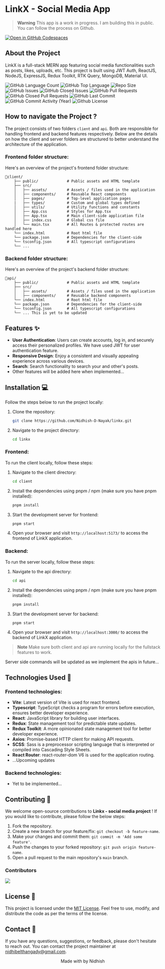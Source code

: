 # LinkX - Social Media App

> **Warning**
> This app is a work in progress. I am building this in public. You can follow the process on Github.

[![Open in GitHub Codespaces](https://github.com/codespaces/badge.svg)](https://codespaces.new/Nidhish-D-Nayak/linkx/tree/main)

## About the Project

LinkX is a full-stack MERN app featuring social media functionalities such as posts, likes, uploads, etc. This project is built using JWT Auth, ReactJS, NodeJS, ExpressJS, Redux Toolkit, RTK Query, MongoDB, Material UI.

<p align="left">
  
  <img alt="GitHub Language Count" src="https://img.shields.io/github/languages/count/nidhish-nayak/linkx" />
  <img alt="GitHub Top Language" src="https://img.shields.io/github/languages/top/nidhish-nayak/linkx" />
  <img alt="Repo Size" src="https://img.shields.io/github/repo-size/nidhish-nayak/linkx" />
  <img alt="GitHub Issues" src="https://img.shields.io/github/issues/nidhish-nayak/linkx" />
  <img alt="GitHub Closed Issues" src="https://img.shields.io/github/issues-closed/nidhish-nayak/linkx" />
  <img alt="GitHub Pull Requests" src="https://img.shields.io/github/issues-pr/nidhish-nayak/linkx" />
  <img alt="GitHub Closed Pull Requests" src="https://img.shields.io/github/issues-pr-closed/nidhish-nayak/linkx" />
  <img alt="GitHub Last Commit" src="https://img.shields.io/github/last-commit/nidhish-nayak/linkx" />
  <img alt="GitHub Commit Activity (Year)" src="https://img.shields.io/github/commit-activity/y/nidhish-nayak/linkx" />
  <img alt="Github License" src="https://img.shields.io/github/license/nidhish-nayak/linkx" />

</p>

## How to navigate the Project ?

The project consists of two folders `client` and `api`. Both are responsible for handling frontend and backend features respectively. Below are the details on how the client and server folders are structured to better understand the architecture of the application.

### Frontend folder structure:

Here's an overview of the project's frontend folder structure:

```
📂client/
    ├── public/             # Public assets and HTML template
    ├── src/
    │   ├── assets/         # Assets / files used in the application
    │   ├── components/     # Reusable React components
    │   ├── pages/          # Top-level application pages
    |   ├── types/          # Custom and global types defined
    │   ├── utils/          # Utility functions and constants
    │   ├── App.css         # Styles for App.tsx
    │   ├── App.tsx         # Main client-side application file
    │   ├── index.css       # Global css file
    │   └── main.tsx        # All Routes & protected routes are handled here
    └── index.html          # Root html file
    └── package.json        # Dependencies for the client-side
    └── tsconfig.json       # All typescript configurations
    └── ...
```

### Backend folder structure:

Here's an overview of the project's backend folder structure:

```
📂api/
    ├── public/             # Public assets and HTML template
    ├── src/
    │   ├── assets/         # Assets / files used in the application
    │   ├── components/     # Reusable backend components
    └── index.html          # Root html file
    └── package.json        # Dependencies for the client-side
    └── tsconfig.json       # All typescript configurations
    └── ... This is yet to be updated
```

## Features ✨

-   **User Authentication**: Users can create accounts, log in, and securely access their personalized profiles. We have used JWT for user authentication feature.
-   **Responsive Design**: Enjoy a consistent and visually appealing experience across various devices.
-   **Search**: Search functionality to search your and other's posts.
-   Other features will be added here when implemented...

## Installation 💻

Follow the steps below to run the project locally:

1. Clone the repository:

    ```bash
    git clone https://github.com/Nidhish-D-Nayak/linkx.git
    ```

2. Navigate to the project directory:

    ```bash
    cd linkx
    ```

### Frontend:

To run the client locally, follow these steps:

1. Navigate to the client directory:

    ```bash
    cd client
    ```

2. Install the dependencies using pnpm / npm (make sure you have pnpm installed):

    ```bash
    pnpm install
    ```

3. Start the development server for frontend:

    ```bash
    pnpm start
    ```

4. Open your browser and visit `http://localhost:5173/` to access the frontend of LinkX application.

### Backend:

To run the server locally, follow these steps:

1. Navigate to the api directory:

    ```bash
    cd api
    ```

2. Install the dependencies using pnpm / npm (make sure you have pnpm installed):

    ```bash
    pnpm install
    ```

3. Start the development server for backend:

    ```bash
    pnpm start
    ```

4. Open your browser and visit `http://localhost:3000/` to access the backend of LinkX application.

> **Note**
> Make sure both client and api are running locally for the fullstack features to work.

Server side commands will be updated as we implement the apis in future...

## Technologies Used 🔧

### Frontend technologies:

-   **Vite**: Latest version of Vite is used for react frontend.
-   **Typescript**: TypeScript checks a program for errors before execution, ensures better developer experience.
-   **React**: JavaScript library for building user interfaces.
-   **Redux**: State management tool for predictable state updates.
-   **Redux Toolkit**: A more opinionated state management tool for better developer experience.
-   **Axios**: Promise-based HTTP client for making API requests.
-   **SCSS**: Sass is a preprocessor scripting language that is interpreted or compiled into Cascading Style Sheets.
-   **React Router**: react-router-dom V6 is used for the application routing.
-   ...Upcoming updates

### Backend technologies:

-   Yet to be implemented...

## Contributing 🤝

We welcome open-source contributions to **Linkx - social media project** ! If you would like to contribute, please follow the below steps:

1. Fork the repository.
2. Create a new branch for your feature/fix: `git checkout -b feature-name`.
3. Make your changes and commit them: `git commit -m 'Add some feature'`.
4. Push the changes to your forked repository: `git push origin feature-name`.
5. Open a pull request to the main repository's `main` branch.

### Contributors

<a href="https://github.com/nidhish-nayak/linkx/graphs/contributors">
  <img src="https://contrib.rocks/image?repo=nidhish-nayak/linkx" />
</a>

## License 📝

This project is licensed under the [MIT License](LICENSE). Feel free to use, modify, and distribute the code as per the terms of the license.

## Contact 💬

If you have any questions, suggestions, or feedback, please don't hesitate to reach out. You can contact the project maintainer at [nidhibelthangady@gmail.com](mailto:nidhibelthangady@gmail.com).

<center>Made with by Nidhish</center>
